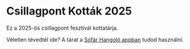 # Csillagpont Kották 2025

Ez a 2025-ös csillagpont fesztivál kottatárja.

Véletlen tévedtél ide? A tárat a [Sófár Hangoló appban](https://app.sofarkotta.hu/) tudod használni.